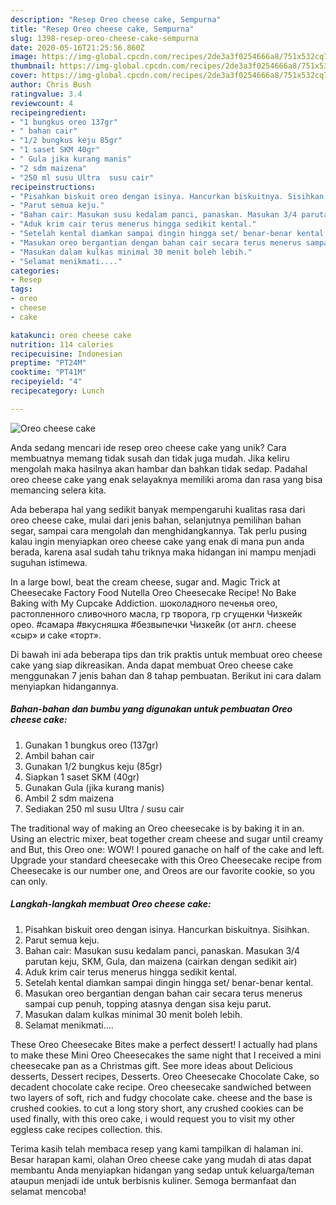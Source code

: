 ```yaml
---
description: "Resep Oreo cheese cake, Sempurna"
title: "Resep Oreo cheese cake, Sempurna"
slug: 1398-resep-oreo-cheese-cake-sempurna
date: 2020-05-16T21:25:56.860Z
image: https://img-global.cpcdn.com/recipes/2de3a3f0254666a8/751x532cq70/oreo-cheese-cake-foto-resep-utama.jpg
thumbnail: https://img-global.cpcdn.com/recipes/2de3a3f0254666a8/751x532cq70/oreo-cheese-cake-foto-resep-utama.jpg
cover: https://img-global.cpcdn.com/recipes/2de3a3f0254666a8/751x532cq70/oreo-cheese-cake-foto-resep-utama.jpg
author: Chris Bush
ratingvalue: 3.4
reviewcount: 4
recipeingredient:
- "1 bungkus oreo 137gr"
- " bahan cair"
- "1/2 bungkus keju 85gr"
- "1 saset SKM 40gr"
- " Gula jika kurang manis"
- "2 sdm maizena"
- "250 ml susu Ultra  susu cair"
recipeinstructions:
- "Pisahkan biskuit oreo dengan isinya. Hancurkan biskuitnya. Sisihkan."
- "Parut semua keju."
- "Bahan cair: Masukan susu kedalam panci, panaskan. Masukan 3/4 parutan keju, SKM, Gula, dan maizena (cairkan dengan sedikit air)"
- "Aduk krim cair terus menerus hingga sedikit kental."
- "Setelah kental diamkan sampai dingin hingga set/ benar-benar kental."
- "Masukan oreo bergantian dengan bahan cair secara terus menerus sampai cup penuh, topping atasnya dengan sisa keju parut."
- "Masukan dalam kulkas minimal 30 menit boleh lebih."
- "Selamat menikmati...."
categories:
- Resep
tags:
- oreo
- cheese
- cake

katakunci: oreo cheese cake 
nutrition: 114 calories
recipecuisine: Indonesian
preptime: "PT24M"
cooktime: "PT41M"
recipeyield: "4"
recipecategory: Lunch

---
```



![Oreo cheese cake](https://img-global.cpcdn.com/recipes/2de3a3f0254666a8/751x532cq70/oreo-cheese-cake-foto-resep-utama.jpg)

Anda sedang mencari ide resep oreo cheese cake yang unik? Cara membuatnya memang tidak susah dan tidak juga mudah. Jika keliru mengolah maka hasilnya akan hambar dan bahkan tidak sedap. Padahal oreo cheese cake yang enak selayaknya memiliki aroma dan rasa yang bisa memancing selera kita.

Ada beberapa hal yang sedikit banyak mempengaruhi kualitas rasa dari oreo cheese cake, mulai dari jenis bahan, selanjutnya pemilihan bahan segar, sampai cara mengolah dan menghidangkannya. Tak perlu pusing kalau ingin menyiapkan oreo cheese cake yang enak di mana pun anda berada, karena asal sudah tahu triknya maka hidangan ini mampu menjadi suguhan istimewa.

In a large bowl, beat the cream cheese, sugar and. Magic Trick at Cheesecake Factory Food Nutella Oreo Cheesecake Recipe! No Bake Baking with My Cupcake Addiction. шоколадного печенья oreo, растопленного сливочного масла, гр творога, гр сгущенки Чизкейк орео. #самара #вкусняшка #безвыпечки Чизке́йк (от англ. cheese «сыр» и cake «торт».


Di bawah ini ada beberapa tips dan trik praktis untuk membuat oreo cheese cake yang siap dikreasikan. Anda dapat membuat Oreo cheese cake menggunakan 7 jenis bahan dan 8 tahap pembuatan. Berikut ini cara dalam menyiapkan hidangannya.

<!--inarticleads1-->

##### Bahan-bahan dan bumbu yang digunakan untuk pembuatan Oreo cheese cake:

1. Gunakan 1 bungkus oreo (137gr)
1. Ambil  bahan cair
1. Gunakan 1/2 bungkus keju (85gr)
1. Siapkan 1 saset SKM (40gr)
1. Gunakan  Gula (jika kurang manis)
1. Ambil 2 sdm maizena
1. Sediakan 250 ml susu Ultra / susu cair


The traditional way of making an Oreo cheesecake is by baking it in an. Using an electric mixer, beat together cream cheese and sugar until creamy and But, this Oreo one: WOW! I poured ganache on half of the cake and left. Upgrade your standard cheesecake with this Oreo Cheesecake recipe from Cheesecake is our number one, and Oreos are our favorite cookie, so you can only. 

<!--inarticleads2-->

##### Langkah-langkah membuat Oreo cheese cake:

1. Pisahkan biskuit oreo dengan isinya. Hancurkan biskuitnya. Sisihkan.
1. Parut semua keju.
1. Bahan cair: Masukan susu kedalam panci, panaskan. Masukan 3/4 parutan keju, SKM, Gula, dan maizena (cairkan dengan sedikit air)
1. Aduk krim cair terus menerus hingga sedikit kental.
1. Setelah kental diamkan sampai dingin hingga set/ benar-benar kental.
1. Masukan oreo bergantian dengan bahan cair secara terus menerus sampai cup penuh, topping atasnya dengan sisa keju parut.
1. Masukan dalam kulkas minimal 30 menit boleh lebih.
1. Selamat menikmati....


These Oreo Cheesecake Bites make a perfect dessert! I actually had plans to make these Mini Oreo Cheesecakes the same night that I received a mini cheesecake pan as a Christmas gift. See more ideas about Delicious desserts, Dessert recipes, Desserts. Oreo Cheesecake Chocolate Cake, so decadent chocolate cake recipe. Oreo cheesecake sandwiched between two layers of soft, rich and fudgy chocolate cake. cheese and the base is crushed cookies. to cut a long story short, any crushed cookies can be used finally, with this oreo cake, i would request you to visit my other eggless cake recipes collection. this. 

Terima kasih telah membaca resep yang kami tampilkan di halaman ini. Besar harapan kami, olahan Oreo cheese cake yang mudah di atas dapat membantu Anda menyiapkan hidangan yang sedap untuk keluarga/teman ataupun menjadi ide untuk berbisnis kuliner. Semoga bermanfaat dan selamat mencoba!
